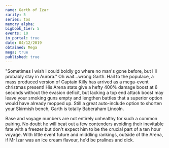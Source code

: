 ```yaml
---
name: Garth of Izar
rarity: 5
series: tos
memory_alpha:
bigbook_tier: 5
events: 10
in_portal: true
date: 04/12/2019
obtained: Mega
mega: true
published: true
---
```


"Sometimes I wish I could boldly go where no man's gone before, but I'll probably stay in Aurora." Oh wait...wrong Garth. Hail to the populace, a mass produced version of Captain Killy has arrived as a mega-event christmas present! His Arena stats give a hefty 400% damage boost at 6 seconds without the evasion deficit, but lacking a top end attack boost may leave your smoking guns empty and lengthen battles that a superior option would have already mopped up. Still a great auto-include option to shorten your Skirmish bench, Garth is totally Baberaham Lincoln.

Base and voyage numbers are not entirely unhealthy for such a common pairing. No doubt he will beat out a few contenders avoiding their inevitable fate with a freezer but don't expect him to be the crucial part of a ten hour voyage. With little event future and middling rankings, outside of the Arena, if Mr Izar was an ice cream flavour, he'd be pralines and dick.
